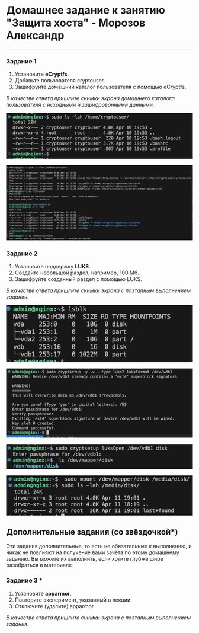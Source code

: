 # Домашнее задание к занятию "Защита хоста" - Морозов Александр

------

### Задание 1

1. Установите **eCryptfs**.
2. Добавьте пользователя cryptouser.
3. Зашифруйте домашний каталог пользователя с помощью eCryptfs.


*В качестве ответа  пришлите снимки экрана домашнего каталога пользователя с исходными и зашифрованными данными.*  

![alt text](https://github.com/Mars12121/hw-13-02/blob/main/img/1.png)

![alt text](https://github.com/Mars12121/hw-13-02/blob/main/img/2.png)

### Задание 2

1. Установите поддержку **LUKS**.
2. Создайте небольшой раздел, например, 100 Мб.
3. Зашифруйте созданный раздел с помощью LUKS.

*В качестве ответа пришлите снимки экрана с поэтапным выполнением задания.*

![alt text](https://github.com/Mars12121/hw-13-02/blob/main/img/3.png)

![alt text](https://github.com/Mars12121/hw-13-02/blob/main/img/4.png)

![alt text](https://github.com/Mars12121/hw-13-02/blob/main/img/5.png)

![alt text](https://github.com/Mars12121/hw-13-02/blob/main/img/6.png)

## Дополнительные задания (со звёздочкой*)

Эти задания дополнительные, то есть не обязательные к выполнению, и никак не повлияют на получение вами зачёта по этому домашнему заданию. Вы можете их выполнить, если хотите глубже шире разобраться в материале

### Задание 3 *

1. Установите **apparmor**.
2. Повторите эксперимент, указанный в лекции.
3. Отключите (удалите) apparmor.


*В качестве ответа пришлите снимки экрана с поэтапным выполнением задания.*
